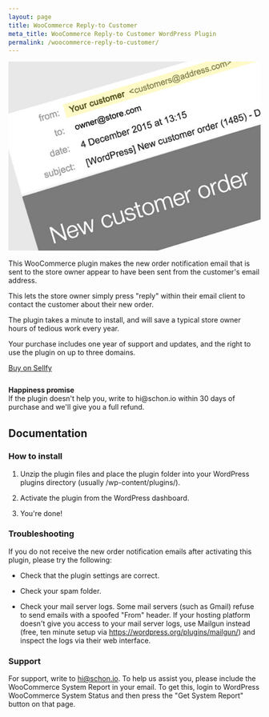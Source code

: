 ```yaml
---
layout: page
title: WooCommerce Reply-to Customer
meta_title: WooCommerce Reply-to Customer WordPress Plugin
permalink: /woocommerce-reply-to-customer/
---
```


<div class="value-proposition">
  <div class="plugin-screenshot">
    <img src="/assets/img/woocommerce-new-order-reply-to-customer.jpg" alt="Plugin screenshot">
  </div>

  <p>This WooCommerce plugin makes the new order notification email that is sent to the store owner appear to have been sent from the customer's email address.</p>

  <p>This lets the store owner simply press "reply" within their email client to contact the customer about their new order.</p>

  <p>The plugin takes a minute to install, and will save a typical store owner hours of tedious work every year.</p>

  <p>Your purchase includes one year of support and updates, and the right to use the plugin on up to three domains.</p>

<p><a href="https://sellfy.com/p/98Kw/" class="btn btn-primary">Buy on Sellfy</a></p>

  <div class="panel" style="margin-top: 27px; margin-bottom: 32px;">
    <div class="icon-happy">
      <i class="icon icon-smile-o icon-emo-happy"></i>
    </div>
    <p><strong>Happiness promise</strong><br>If the plugin doesn't help you, write to hi@schon.io within 30 days of purchase and we'll give you a full refund.</p>
  </div>

</div>

## Documentation

### How to install

1. Unzip the plugin files and place the plugin folder into your WordPress
plugins directory (usually /wp-content/plugins/).

2. Activate the plugin from the WordPress dashboard.

3. You're done!

### Troubleshooting

If you do not receive the new order notification emails after activating this
plugin, please try the following:

- Check that the plugin settings are correct.

- Check your spam folder.

- Check your mail server logs. Some mail servers (such as Gmail) refuse to send emails with a spoofed "From" header. If your hosting platform doesn't give you access to your mail server logs, use Mailgun instead (free, ten minute setup via https://wordpress.org/plugins/mailgun/) and inspect the logs via their web interface.

### Support

For support, write to [hi@schon.io](mailto:hi@schon.io). To help us assist you, please include the WooCommerce System Report in your email. To get this, login to WordPress WooCommerce System Status and then press the "Get System Report" button on that page.
